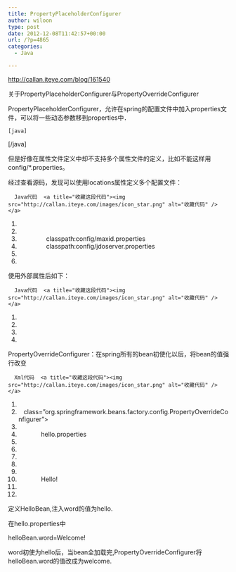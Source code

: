 ```yaml
---
title: PropertyPlaceholderConfigurer
author: wiloon
type: post
date: 2012-12-08T11:42:57+00:00
url: /?p=4865
categories:
  - Java

---
```

<http://callan.iteye.com/blog/161540>

关于PropertyPlaceholderConfigurer与PropertyOverrideConfigurer

PropertyPlaceholderConfigurer，允许在spring的配置文件中加入properties文件，可以将一些动态参数移到properties中．

<div id="">
  
    [java]
 
 <bean id="propertyConfigurer"
 class="org.springframework.beans.factory.config.PropertyPlaceholderConfigurer">
 <property name="location" value="classpath:config/jdoserver.properties"/>
 </bean>
 [/java]
  


但是好像在属性文件定义中却不支持多个属性文件的定义，比如不能这样用config/*.properties。

经过查看源码，发现可以使用locations属性定义多个配置文件：

<div id="">
  
    
      Java代码  <a title="收藏这段代码"><img src="http://callan.iteye.com/images/icon_star.png" alt="收藏代码" /></a>
    
  
  
  <ol start="1">
    <li>
      <property name=&#8221;locations&#8221;>
    </li>
    <li>
                  <list>
    </li>
    <li>
                      <value>classpath:config/maxid.properties</value>
    </li>
    <li>
                      <value>classpath:config/jdoserver.properties</value>
    </li>
    <li>
                  </list>
    </li>
    <li>
      </property>
    </li>
  </ol>


使用外部属性后如下：

<div id="">
  
    
      Java代码  <a title="收藏这段代码"><img src="http://callan.iteye.com/images/icon_star.png" alt="收藏代码" /></a>
    
  
  
  <ol start="1">
    <li>
      <bean id=&#8221;dataSource&#8221; class=&#8221;org.springframework.jdbc.datasource.DriverManagerDataSource&#8221;>
    </li>
    <li>
              <property name=&#8221;driverClassName&#8221; value=&#8221;${jdbc.agent.driver}&#8221;/>
    </li>
    <li>
              <property name=&#8221;url&#8221; value=&#8221;${jdbc.agent.main.url}&#8221;/>
    </li>
    <li>
          </bean>
    </li>
  </ol>


PropertyOverrideConfigurer：在spring所有的bean初使化以后，将bean的值强行改变

<div id="">
  
    
      Xml代码  <a title="收藏这段代码"><img src="http://callan.iteye.com/images/icon_star.png" alt="收藏代码" /></a>
    
  
  
  <ol start="1">
    <li>
      <bean id=&#8221;configBean&#8221;
    </li>
    <li>
         class=&#8221;org.springframework.beans.factory.config.PropertyOverrideConfigurer&#8221;>
    </li>
    <li>
               <property name=&#8221;location&#8221;>
    </li>
    <li>
                   <value>hello.properties</value>
    </li>
    <li>
               </property>
    </li>
    <li>
           </bean>
    </li>
    <li>
    </li>
    <li>
           <bean id=&#8221;helloBean&#8221; class=&#8221;com.HelloBean&#8221;>
    </li>
    <li>
               <property name=&#8221;word&#8221;>
    </li>
    <li>
                   <value>Hello!</value>
    </li>
    <li>
               </property>
    </li>
    <li>
           </bean>
    </li>
  </ol>


定义HelloBean,注入word的值为hello.

在hello.properties中

helloBean.word=Welcome!

word初使为hello后，当bean全加载完,PropertyOverrideConfigurer将helloBean.word的值改成为welcome.